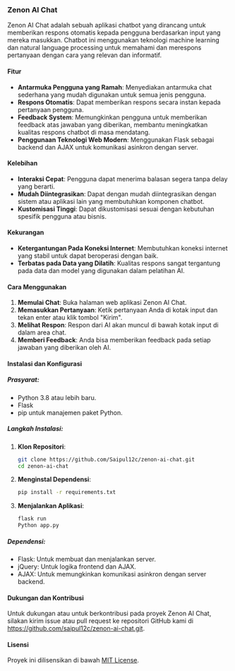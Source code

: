 ### Zenon AI Chat

Zenon AI Chat adalah sebuah aplikasi chatbot yang dirancang untuk memberikan respons otomatis kepada pengguna berdasarkan input yang mereka masukkan. Chatbot ini menggunakan teknologi machine learning dan natural language processing untuk memahami dan merespons pertanyaan dengan cara yang relevan dan informatif.

#### Fitur
- **Antarmuka Pengguna yang Ramah**: Menyediakan antarmuka chat sederhana yang mudah digunakan untuk semua jenis pengguna.
- **Respons Otomatis**: Dapat memberikan respons secara instan kepada pertanyaan pengguna.
- **Feedback System**: Memungkinkan pengguna untuk memberikan feedback atas jawaban yang diberikan, membantu meningkatkan kualitas respons chatbot di masa mendatang.
- **Penggunaan Teknologi Web Modern**: Menggunakan Flask sebagai backend dan AJAX untuk komunikasi asinkron dengan server.

#### Kelebihan
- **Interaksi Cepat**: Pengguna dapat menerima balasan segera tanpa delay yang berarti.
- **Mudah Diintegrasikan**: Dapat dengan mudah diintegrasikan dengan sistem atau aplikasi lain yang membutuhkan komponen chatbot.
- **Kustomisasi Tinggi**: Dapat dikustomisasi sesuai dengan kebutuhan spesifik pengguna atau bisnis.

#### Kekurangan
- **Ketergantungan Pada Koneksi Internet**: Membutuhkan koneksi internet yang stabil untuk dapat beroperasi dengan baik.
- **Terbatas pada Data yang Dilatih**: Kualitas respons sangat tergantung pada data dan model yang digunakan dalam pelatihan AI.

#### Cara Menggunakan
1. **Memulai Chat**: Buka halaman web aplikasi Zenon AI Chat.
2. **Memasukkan Pertanyaan**: Ketik pertanyaan Anda di kotak input dan tekan enter atau klik tombol "Kirim".
3. **Melihat Respon**: Respon dari AI akan muncul di bawah kotak input di dalam area chat.
4. **Memberi Feedback**: Anda bisa memberikan feedback pada setiap jawaban yang diberikan oleh AI.

#### Instalasi dan Konfigurasi
##### Prasyarat:
- Python 3.8 atau lebih baru.
- Flask
- pip untuk manajemen paket Python.

##### Langkah Instalasi:
1. **Klon Repositori**:
   ```bash
   git clone https://github.com/Saipul12c/zenon-ai-chat.git
   cd zenon-ai-chat
   ```
2. **Menginstal Dependensi**:
   ```bash
   pip install -r requirements.txt
   ```
3. **Menjalankan Aplikasi**:
   ```bash
   flask run
   Python app.py
   ```

##### Dependensi:
- Flask: Untuk membuat dan menjalankan server.
- jQuery: Untuk logika frontend dan AJAX.
- AJAX: Untuk memungkinkan komunikasi asinkron dengan server backend.

#### Dukungan dan Kontribusi
Untuk dukungan atau untuk berkontribusi pada proyek Zenon AI Chat, silakan kirim issue atau pull request ke repositori GitHub kami di https://github.com/saipul12c/zenon-ai-chat.git.

#### Lisensi
Proyek ini dilisensikan di bawah [MIT License](https://opensource.org/licenses/MIT).